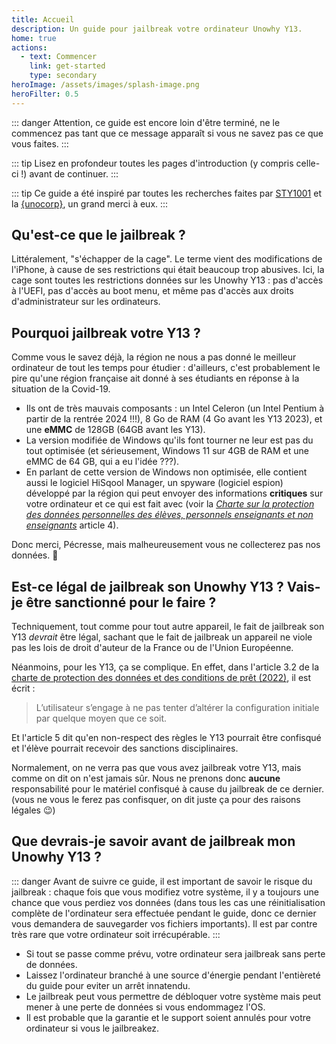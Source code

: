 ```yaml
---
title: Accueil
description: Un guide pour jailbreak votre ordinateur Unowhy Y13.
home: true
actions:
  - text: Commencer
    link: get-started
    type: secondary
heroImage: /assets/images/splash-image.png
heroFilter: 0.5
---
```


::: danger
Attention, ce guide est encore loin d'être terminé, ne le commencez pas tant que ce message apparaît si vous ne savez pas ce que vous faites.
:::

::: tip
Lisez en profondeur toutes les pages d'introduction (y compris celle-ci !) avant de continuer.
:::

::: tip
Ce guide a été inspiré par toutes les recherches faites par [STY1001](https://sty1001.com) et la [\{unocorp\}](https://discord.com/invite/dw3ZJ9u7WS), un grand merci à eux.
:::

## Qu'est-ce que le jailbreak ?

Littéralement, "s'échapper de la cage". Le terme vient des modifications de l'iPhone, à cause de ses restrictions qui était beaucoup trop abusives. Ici, la cage sont toutes les restrictions données sur les Unowhy Y13 : pas d'accès à l'UEFI, pas d'accès au boot menu, et même pas d'accès aux droits d'administrateur sur les ordinateurs.

## Pourquoi jailbreak votre Y13 ?

Comme vous le savez déjà, la région ne nous a pas donné le meilleur ordinateur de tout les temps pour étudier : d'ailleurs, c'est probablement le pire qu'une région française ait donné à ses étudiants en réponse à la situation de la Covid-19. 
- Ils ont de très mauvais composants : un Intel Celeron (un Intel Pentium à partir de la rentrée 2024 !!!), 8 Go de RAM (4 Go avant les Y13 2023), et une **eMMC** de 128GB (64GB avant les Y13). 
- La version modifiée de Windows qu'ils font tourner ne leur est pas du tout optimisée (et sérieusement, Windows 11 sur 4GB de RAM et une eMMC de 64 GB, qui a eu l'idée ???). 
- En parlant de cette version de Windows non optimisée, elle contient aussi le logiciel HiSqool Manager, un spyware (logiciel espion) développé par la région qui peut envoyer des informations **critiques** sur votre ordinateur et ce qui est fait avec (voir la [*Charte sur la protection des données personnelles des élèves, personnels enseignants et non enseignants*](https://iledefrance-unowhy.com/charte-donnees/) article 4).

Donc merci, Pécresse, mais malheureusement vous ne collecterez pas nos données. 🤡

## Est-ce légal de jailbreak son Unowhy Y13 ? Vais-je être sanctionné pour le faire ?

Techniquement, tout comme pour tout autre appareil, le fait de jailbreak son Y13 *devrait* être légal, sachant que le fait de jailbreak un appareil ne viole pas les lois de droit d'auteur de la France ou de l'Union Européenne.

Néanmoins, pour les Y13, ça se complique. En effet, dans l'article 3.2 de la [charte de protection des données et des conditions de prêt (2022)](https://assistanceidf.zendesk.com/hc/fr/article_attachments/8316254186396), il est écrit : 

> L’utilisateur s’engage à ne pas tenter d’altérer la configuration initiale par quelque moyen que ce soit.

Et l'article 5 dit qu'en non-respect des règles le Y13 pourrait être confisqué et l'élève pourrait recevoir des sanctions disciplinaires.

Normalement, on ne verra pas que vous avez jailbreak votre Y13, mais comme on dit on n'est jamais sûr.
Nous ne prenons donc **aucune** responsabilité pour le matériel confisqué à cause du jailbreak de ce dernier. (vous ne vous le ferez pas confisquer, on dit juste ça pour des raisons légales 😉)

## Que devrais-je savoir avant de jailbreak mon Unowhy Y13 ?

::: danger
Avant de suivre ce guide, il est important de savoir le risque du jailbreak : chaque fois que vous modifiez votre système, il y a toujours une chance que vous perdiez vos données (dans tous les cas une réinitialisation complète de l'ordinateur sera effectuée pendant le guide, donc ce dernier vous demandera de sauvegarder vos fichiers importants). Il est par contre très rare que votre ordinateur soit irrécupérable.
:::

- Si tout se passe comme prévu, votre ordinateur sera jailbreak sans perte de données.
- Laissez l'ordinateur branché à une source d'énergie pendant l'entièreté du guide pour eviter un arrêt innatendu.
- Le jailbreak peut vous permettre de débloquer votre système mais peut mener à une perte de données si vous endommagez l'OS.
- Il est probable que la garantie et le support soient annulés pour votre ordinateur si vous le jailbreakez.
